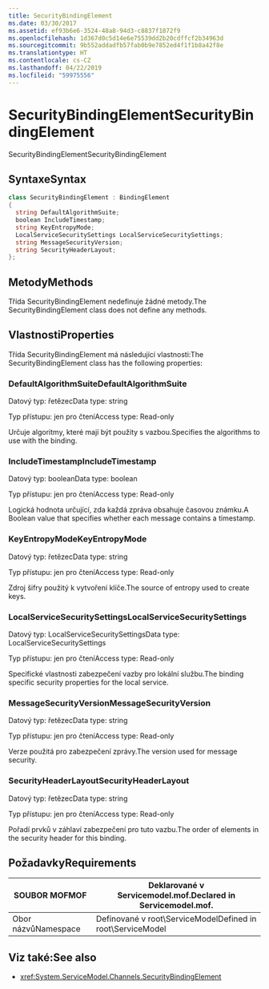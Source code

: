 ```yaml
---
title: SecurityBindingElement
ms.date: 03/30/2017
ms.assetid: ef93b6e6-3524-48a8-94d3-c8837f1872f9
ms.openlocfilehash: 1d367d0c5d14e6e75539dd2b20cdffcf2b34963d
ms.sourcegitcommit: 9b552addadfb57fab0b9e7852ed4f1f1b8a42f8e
ms.translationtype: HT
ms.contentlocale: cs-CZ
ms.lasthandoff: 04/22/2019
ms.locfileid: "59975556"
---
```

# <a name="securitybindingelement"></a><span data-ttu-id="16649-102">SecurityBindingElement</span><span class="sxs-lookup"><span data-stu-id="16649-102">SecurityBindingElement</span></span>
<span data-ttu-id="16649-103">SecurityBindingElement</span><span class="sxs-lookup"><span data-stu-id="16649-103">SecurityBindingElement</span></span>  
  
## <a name="syntax"></a><span data-ttu-id="16649-104">Syntaxe</span><span class="sxs-lookup"><span data-stu-id="16649-104">Syntax</span></span>  
  
```csharp
class SecurityBindingElement : BindingElement  
{  
  string DefaultAlgorithmSuite;  
  boolean IncludeTimestamp;  
  string KeyEntropyMode;  
  LocalServiceSecuritySettings LocalServiceSecuritySettings;  
  string MessageSecurityVersion;  
  string SecurityHeaderLayout;  
};  
```  
  
## <a name="methods"></a><span data-ttu-id="16649-105">Metody</span><span class="sxs-lookup"><span data-stu-id="16649-105">Methods</span></span>  
 <span data-ttu-id="16649-106">Třída SecurityBindingElement nedefinuje žádné metody.</span><span class="sxs-lookup"><span data-stu-id="16649-106">The SecurityBindingElement class does not define any methods.</span></span>  
  
## <a name="properties"></a><span data-ttu-id="16649-107">Vlastnosti</span><span class="sxs-lookup"><span data-stu-id="16649-107">Properties</span></span>  
 <span data-ttu-id="16649-108">Třída SecurityBindingElement má následující vlastnosti:</span><span class="sxs-lookup"><span data-stu-id="16649-108">The SecurityBindingElement class has the following properties:</span></span>  
  
### <a name="defaultalgorithmsuite"></a><span data-ttu-id="16649-109">DefaultAlgorithmSuite</span><span class="sxs-lookup"><span data-stu-id="16649-109">DefaultAlgorithmSuite</span></span>  
 <span data-ttu-id="16649-110">Datový typ: řetězec</span><span class="sxs-lookup"><span data-stu-id="16649-110">Data type: string</span></span>  
  
 <span data-ttu-id="16649-111">Typ přístupu: jen pro čtení</span><span class="sxs-lookup"><span data-stu-id="16649-111">Access type: Read-only</span></span>  
  
 <span data-ttu-id="16649-112">Určuje algoritmy, které mají být použity s vazbou.</span><span class="sxs-lookup"><span data-stu-id="16649-112">Specifies the algorithms to use with the binding.</span></span>  
  
### <a name="includetimestamp"></a><span data-ttu-id="16649-113">IncludeTimestamp</span><span class="sxs-lookup"><span data-stu-id="16649-113">IncludeTimestamp</span></span>  
 <span data-ttu-id="16649-114">Datový typ: boolean</span><span class="sxs-lookup"><span data-stu-id="16649-114">Data type: boolean</span></span>  
  
 <span data-ttu-id="16649-115">Typ přístupu: jen pro čtení</span><span class="sxs-lookup"><span data-stu-id="16649-115">Access type: Read-only</span></span>  
  
 <span data-ttu-id="16649-116">Logická hodnota určující, zda každá zpráva obsahuje časovou známku.</span><span class="sxs-lookup"><span data-stu-id="16649-116">A Boolean value that specifies whether each message contains a timestamp.</span></span>  
  
### <a name="keyentropymode"></a><span data-ttu-id="16649-117">KeyEntropyMode</span><span class="sxs-lookup"><span data-stu-id="16649-117">KeyEntropyMode</span></span>  
 <span data-ttu-id="16649-118">Datový typ: řetězec</span><span class="sxs-lookup"><span data-stu-id="16649-118">Data type: string</span></span>  
  
 <span data-ttu-id="16649-119">Typ přístupu: jen pro čtení</span><span class="sxs-lookup"><span data-stu-id="16649-119">Access type: Read-only</span></span>  
  
 <span data-ttu-id="16649-120">Zdroj šifry použitý k vytvoření klíče.</span><span class="sxs-lookup"><span data-stu-id="16649-120">The source of entropy used to create keys.</span></span>  
  
### <a name="localservicesecuritysettings"></a><span data-ttu-id="16649-121">LocalServiceSecuritySettings</span><span class="sxs-lookup"><span data-stu-id="16649-121">LocalServiceSecuritySettings</span></span>  
 <span data-ttu-id="16649-122">Datový typ: LocalServiceSecuritySettings</span><span class="sxs-lookup"><span data-stu-id="16649-122">Data type: LocalServiceSecuritySettings</span></span>  
  
 <span data-ttu-id="16649-123">Typ přístupu: jen pro čtení</span><span class="sxs-lookup"><span data-stu-id="16649-123">Access type: Read-only</span></span>  
  
 <span data-ttu-id="16649-124">Specifické vlastnosti zabezpečení vazby pro lokální službu.</span><span class="sxs-lookup"><span data-stu-id="16649-124">The binding specific security properties for the local service.</span></span>  
  
### <a name="messagesecurityversion"></a><span data-ttu-id="16649-125">MessageSecurityVersion</span><span class="sxs-lookup"><span data-stu-id="16649-125">MessageSecurityVersion</span></span>  
 <span data-ttu-id="16649-126">Datový typ: řetězec</span><span class="sxs-lookup"><span data-stu-id="16649-126">Data type: string</span></span>  
  
 <span data-ttu-id="16649-127">Typ přístupu: jen pro čtení</span><span class="sxs-lookup"><span data-stu-id="16649-127">Access type: Read-only</span></span>  
  
 <span data-ttu-id="16649-128">Verze použitá pro zabezpečení zprávy.</span><span class="sxs-lookup"><span data-stu-id="16649-128">The version used for message security.</span></span>  
  
### <a name="securityheaderlayout"></a><span data-ttu-id="16649-129">SecurityHeaderLayout</span><span class="sxs-lookup"><span data-stu-id="16649-129">SecurityHeaderLayout</span></span>  
 <span data-ttu-id="16649-130">Datový typ: řetězec</span><span class="sxs-lookup"><span data-stu-id="16649-130">Data type: string</span></span>  
  
 <span data-ttu-id="16649-131">Typ přístupu: jen pro čtení</span><span class="sxs-lookup"><span data-stu-id="16649-131">Access type: Read-only</span></span>  
  
 <span data-ttu-id="16649-132">Pořadí prvků v záhlaví zabezpečení pro tuto vazbu.</span><span class="sxs-lookup"><span data-stu-id="16649-132">The order of elements in the security header for this binding.</span></span>  
  
## <a name="requirements"></a><span data-ttu-id="16649-133">Požadavky</span><span class="sxs-lookup"><span data-stu-id="16649-133">Requirements</span></span>  
  
|<span data-ttu-id="16649-134">SOUBOR MOF</span><span class="sxs-lookup"><span data-stu-id="16649-134">MOF</span></span>|<span data-ttu-id="16649-135">Deklarované v Servicemodel.mof.</span><span class="sxs-lookup"><span data-stu-id="16649-135">Declared in Servicemodel.mof.</span></span>|  
|---------|-----------------------------------|  
|<span data-ttu-id="16649-136">Obor názvů</span><span class="sxs-lookup"><span data-stu-id="16649-136">Namespace</span></span>|<span data-ttu-id="16649-137">Definované v root\ServiceModel</span><span class="sxs-lookup"><span data-stu-id="16649-137">Defined in root\ServiceModel</span></span>|  
  
## <a name="see-also"></a><span data-ttu-id="16649-138">Viz také:</span><span class="sxs-lookup"><span data-stu-id="16649-138">See also</span></span>

- <xref:System.ServiceModel.Channels.SecurityBindingElement>
